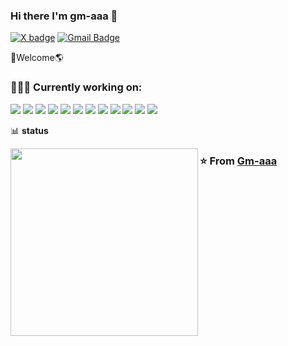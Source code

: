 
### Hi there I'm gm-aaa :lemon:

[![X badge](https://img.shields.io/badge/-X\twitter-c14438?style=flat-square&logo=x&logoColor=white)](https://x.com/GmasterMM)
[![Gmail Badge](https://img.shields.io/badge/-gmail-c14438?style=flat-square&logo=Gmail&logoColor=white&link=mailto:houshuai0816@gmail.com)](mailto:gmasterm1m@gmail.com)

🚀Welcome🌎
### 👨🏻‍💻 Currently working on:

<a src="https://www.java.com/"><img src="https://images.gm-aaa.cloud/img/2024/11/27/674647698e41b.ico"/></a>
<a src="https://spring.io/"><img src="https://images.gm-aaa.cloud/img/2024/11/27/67464806b4776.ico"/></a>
<a src="https://mariadb.com/"><img src="https://images.gm-aaa.cloud/img/2024/11/27/6746487c662c1.ico"/></a>
<a src="https://redis.io/"><img src="https://images.gm-aaa.cloud/img/2024/11/27/674648fb57df4.ico"/></a>
<a src="https://www.docker.com/"><img src="https://img.icons8.com/color/48/000000/docker.png"/></a>
<a src="https://vuejs.org/"><img src="https://img.icons8.com/color/48/000000/vue-js.png"/></a>
<a src="https://nodejs.org/"><img src="https://img.icons8.com/color/48/000000/nodejs.png"/></a>
<a src="https://www.npmjs.com/"><img src="https://img.icons8.com/color/48/000000/npm.png"/></a>
<a src="https://github.com/"><img src="https://img.icons8.com/color/48/000000/github--v1.png"/></a>
<a src="https://www.javascript.com/"><img src="https://img.icons8.com/color/48/000000/javascript.png"/></a>
<a src="https://www.w3schools.com/css/"><img src="https://img.icons8.com/color/48/000000/css3.png"/></a>
<a src="https://www.w3schools.com/html/"><img src="https://img.icons8.com/color/48/000000/html-5.png"/></a>

📊 **status**
<div>
<img align='left'   width="300" src="https://github-readme-stats.vercel.app/api?username=Gm-aaa&show_icons=true&title_color=fff&icon_color=79ff97&text_color=9f9f9f&bg_color=151515">
</div>


### ⭐️ From [Gm-aaa](https://github.com/Gm-aaa)
